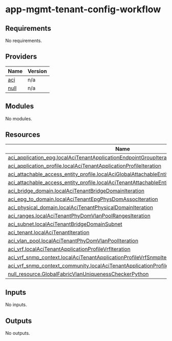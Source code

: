 # app-mgmt-tenant-config-workflow

<!-- BEGIN_TF_DOCS -->
## Requirements

No requirements.

## Providers

| Name | Version |
|------|---------|
| <a name="provider_aci"></a> [aci](#provider\_aci) | n/a |
| <a name="provider_null"></a> [null](#provider\_null) | n/a |

## Modules

No modules.

## Resources

| Name | Type |
|------|------|
| [aci_application_epg.localAciTenantApplicationEndpointGroupIteration](https://registry.terraform.io/providers/ciscodevnet/aci/latest/docs/resources/application_epg) | resource |
| [aci_application_profile.localAciTenantApplicationProfileIteration](https://registry.terraform.io/providers/ciscodevnet/aci/latest/docs/resources/application_profile) | resource |
| [aci_attachable_access_entity_profile.localAciGlobalAttachableEntityAccessProfileIteration](https://registry.terraform.io/providers/ciscodevnet/aci/latest/docs/resources/attachable_access_entity_profile) | resource |
| [aci_attachable_access_entity_profile.localAciTenantAttachableEntityAccessProfileIteration](https://registry.terraform.io/providers/ciscodevnet/aci/latest/docs/resources/attachable_access_entity_profile) | resource |
| [aci_bridge_domain.localAciTenantBridgeDomainIteration](https://registry.terraform.io/providers/ciscodevnet/aci/latest/docs/resources/bridge_domain) | resource |
| [aci_epg_to_domain.localAciTenantEpgPhysDomAssocIteration](https://registry.terraform.io/providers/ciscodevnet/aci/latest/docs/resources/epg_to_domain) | resource |
| [aci_physical_domain.localAciTenantPhysicalDomainIteration](https://registry.terraform.io/providers/ciscodevnet/aci/latest/docs/resources/physical_domain) | resource |
| [aci_ranges.localAciTenantPhyDomVlanPoolRangesIteration](https://registry.terraform.io/providers/ciscodevnet/aci/latest/docs/resources/ranges) | resource |
| [aci_subnet.localAciTenantBridgeDomainSubnet](https://registry.terraform.io/providers/ciscodevnet/aci/latest/docs/resources/subnet) | resource |
| [aci_tenant.localAciTenantIteration](https://registry.terraform.io/providers/ciscodevnet/aci/latest/docs/resources/tenant) | resource |
| [aci_vlan_pool.localAciTenantPhyDomVlanPoolIteration](https://registry.terraform.io/providers/ciscodevnet/aci/latest/docs/resources/vlan_pool) | resource |
| [aci_vrf.localAciTenantApplicationProfileVrfIteration](https://registry.terraform.io/providers/ciscodevnet/aci/latest/docs/resources/vrf) | resource |
| [aci_vrf_snmp_context.localAciTenantApplicationProfileVrfSnmpIteration](https://registry.terraform.io/providers/ciscodevnet/aci/latest/docs/resources/vrf_snmp_context) | resource |
| [aci_vrf_snmp_context_community.localAciTenantApplicationProfileVrfSnmpCommunityIteration](https://registry.terraform.io/providers/ciscodevnet/aci/latest/docs/resources/vrf_snmp_context_community) | resource |
| [null_resource.GlobalFabricVlanUniquenessCheckerPython](https://registry.terraform.io/providers/hashicorp/null/latest/docs/resources/resource) | resource |

## Inputs

No inputs.

## Outputs

No outputs.
<!-- END_TF_DOCS -->
